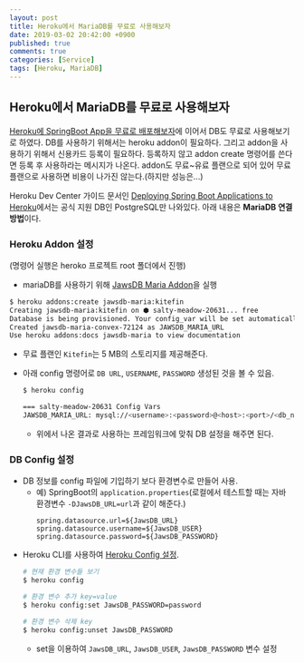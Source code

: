 ```yaml
---
layout: post
title: Heroku에서 MariaDB를 무료로 사용해보자
date: 2019-03-02 20:42:00 +0900
published: true
comments: true
categories: [Service]
tags: [Heroku, MariaDB]
---
```


## Heroku에서 MariaDB를 무료로 사용해보자
[Heroku에 SpringBoot App을 무료로 배포해보자](./2019-03-02-deploy-springboot-heroku/)에 이어서 DB도 무료로 사용해보기로 하였다. DB를 사용하기 위해서는 heroku addon이 필요하다. 그리고 addon을 사용하기 위해서 신용카드 등록이 필요하다. 등록하지 않고 addon create 명령어를 쓴다면 등록 후 사용하라는 메시지가 나온다. addon도 무료~유료 플랜으로 되어 있어 무료 플랜으로 사용하면 비용이 나가진 않는다.(하지만 성능은...)

Heroku Dev Center 가이드 문서인 [Deploying Spring Boot Applications to Heroku](https://devcenter.heroku.com/articles/deploying-spring-boot-apps-to-heroku)에서는 공식 지원 DB인 PostgreSQL만 나와있다. 아래 내용은 **MariaDB 연결 방법**이다.

### Heroku Addon 설정
(명령어 실행은 heroko 프로젝트 root 폴더에서 진행)
- mariaDB를 사용하기 위해 [JawsDB Maria Addon](https://elements.heroku.com/addons/jawsdb-maria)을 실행
```sh
$ heroku addons:create jawsdb-maria:kitefin
Creating jawsdb-maria:kitefin on ⬢ salty-meadow-20631... free
Database is being provisioned. Your config_var will be set automatically once available.
Created jawsdb-maria-convex-72124 as JAWSDB_MARIA_URL
Use heroku addons:docs jawsdb-maria to view documentation
```
  - 무료 플랜인 `Kitefin`는 5 MB의 스토리지를 제공해준다.

- 아래 config 명령어로 `DB URL`, `USERNAME`, `PASSWORD` 생성된 것을 볼 수 있음.
    ```sh
    $ heroku config

    === salty-meadow-20631 Config Vars
    JAWSDB_MARIA_URL: mysql://<username>:<password>@<host>:<port>/<db_name>
    ```
    - 위에서 나온 결과로 사용하는 프레임워크에 맞춰 DB 설정을 해주면 된다.

### DB Config 설정
- DB 정보를 config 파일에 기입하기 보다 환경변수로 만들어 사용. 
  - 예) SpringBoot의 `application.properties`(로컬에서 테스트할 때는 자바 환경변수 `-DJawsDB_URL=url`과 같이 해준다.)
    ```
    spring.datasource.url=${JawsDB_URL}
    spring.datasource.username=${JawsDB_USER}
    spring.datasource.password=${JawsDB_PASSWORD}
    ```
- Heroku CLI를 사용하여 [Heroku Config 설정](https://devcenter.heroku.com/articles/config-vars#using-the-heroku-cli). 
  ```sh
  # 현재 환경 변수들 보기
  $ heroku config

  # 환경 변수 추가 key=value
  $ heroku config:set JawsDB_PASSWORD=password

  # 환경 변수 삭제 key
  $ heroku config:unset JawsDB_PASSWORD
  ```
  - set을 이용하여 `JawsDB_URL`, `JawsDB_USER`, `JawsDB_PASSWORD` 변수 설정


